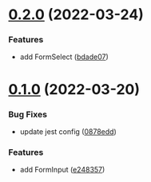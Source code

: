 # [0.2.0](https://github.com/Howard86/chakra-hook-form/compare/v0.1.0...v0.2.0) (2022-03-24)


### Features

* add FormSelect ([bdade07](https://github.com/Howard86/chakra-hook-form/commit/bdade076f6df5feba5412a81817fe243542215bf))



# [0.1.0](https://github.com/Howard86/chakra-hook-form/compare/0878eddca73249c73dd005b4d64bd01ba13a290b...v0.1.0) (2022-03-20)


### Bug Fixes

* update jest config ([0878edd](https://github.com/Howard86/chakra-hook-form/commit/0878eddca73249c73dd005b4d64bd01ba13a290b))


### Features

* add FormInput ([e248357](https://github.com/Howard86/chakra-hook-form/commit/e248357ebda34ffa8e58b907a9db2376de78f71c))



